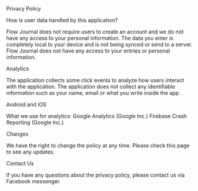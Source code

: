 Privacy Policy

How is user data handled by this application?

Flow Journal does not require users to create an account and we do not have any access to your personal information. The data you enter is completely local to your device and is not being synced or send to a server. Flow Journal does not have any access to your entries or personal information.

Analytics

The application collects some click events to analyze how users interact with the application. The application does not collect any identifiable information such as your name, email or what you write inside the app.

Android and iOS

What we use for analytics: Google Analytics (Google Inc.) Firebase Crash Reporting (Google Inc.)

Changes

We have the right to change the policy at any time. Please check this page to see any updates.

Contact Us

If you have any questions about the privacy policy, please contact us via Facebook messenger.

